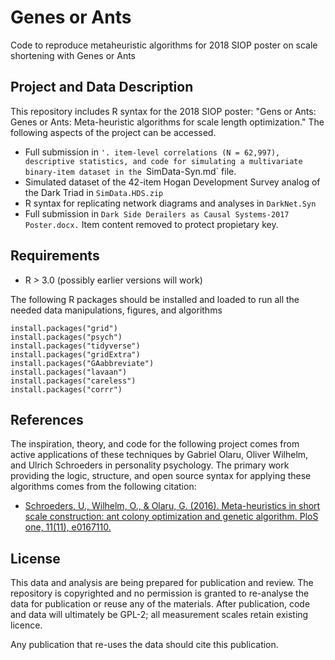 # Genes or Ants
Code to reproduce metaheuristic algorithms for 2018 SIOP poster on scale shortening with Genes or Ants

## Project and Data Description
This repository includes R syntax for the 2018 SIOP poster: "Gens or Ants: Genes or Ants: Meta-heuristic algorithms for scale length optimization." 
The following aspects of the project can be accessed.

- Full submission in `'. item-level correlations (N = 62,997), descriptive statistics, and code for simulating a multivariate binary-item dataset in the `SimData-Syn.md` file.
- Simulated dataset of the 42-item Hogan Development Survey analog of the Dark Triad in `SimData.HDS.zip`
- R syntax for replicating network diagrams and analyses in `DarkNet.Syn`
- Full submission in `Dark Side Derailers as Causal Systems-2017 Poster.docx.` Item content removed to protect propietary key. 

## Requirements

- R > 3.0 (possibly earlier versions will work)

The following R packages should be installed and loaded to run all the needed data manipulations, figures, and algorithms

```
install.packages("grid")
install.packages("psych")
install.packages("tidyverse")
install.packages("gridExtra")
install.packages("GAabbreviate")
install.packages("lavaan")
install.packages("careless")
install.packages("corrr")
```

## References

The inspiration, theory, and code for the following project comes from active applications of these techniques by Gabriel Olaru, Oliver Wilhelm, and Ulrich Schroeders in personality psychology. The primary work providing the logic, structure, and open source syntax for applying these algorithms comes from the following citation:

- [Schroeders, U., Wilhelm, O., & Olaru, G. (2016). Meta-heuristics in short scale construction: ant colony optimization and genetic algorithm. PloS one, 11(11), e0167110.](http://journals.plos.org/plosone/article?id=10.1371/journal.pone.0167110)

## License

This data and analysis are being prepared for publication and review. The repository is copyrighted and no permission is granted to re-analyse the data for publication or reuse any of the materials. After publication, code and data will ultimately be GPL-2; all measurement scales retain existing licence.
    
Any publication that re-uses the data should cite this publication.
